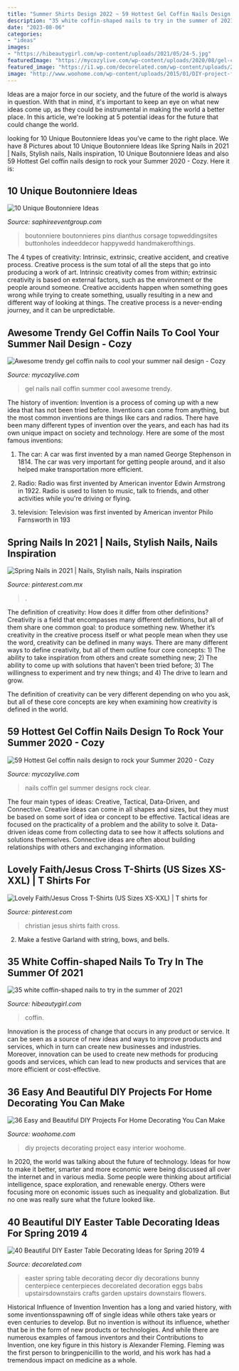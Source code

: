 ```yaml
---
title: "Summer Shirts Design 2022 ~ 59 Hottest Gel Coffin Nails Design To Rock Your Summer 2020"
description: "35 white coffin-shaped nails to try in the summer of 2021"
date: "2023-08-06"
categories:
- "ideas"
images:
- "https://hibeautygirl.com/wp-content/uploads/2021/05/24-5.jpg"
featuredImage: "https://mycozylive.com/wp-content/uploads/2020/08/gel-coffin-nail-4.jpg"
featured_image: "https://i1.wp.com/decorelated.com/wp-content/uploads/2019/03/40-Beautiful-DIY-Easter-Table-Decorating-Ideas-for-Spring-2019-4.jpg?fit=948%2C1524&amp;ssl=1"
image: "http://www.woohome.com/wp-content/uploads/2015/01/DIY-project-for-homedecor-woohome-30.jpg"
---
```



Ideas are a major force in our society, and the future of the world is always in question. With that in mind, it's important to keep an eye on what new ideas come up, as they could be instrumental in making the world a better place. In this article, we're looking at 5 potential ideas for the future that could change the world.

	

		
looking for 10 Unique Boutonniere Ideas you've came to the right place. We have 8 Pictures about 10 Unique Boutonniere Ideas like Spring Nails in 2021 | Nails, Stylish nails, Nails inspiration, 10 Unique Boutonniere Ideas and also 59 Hottest Gel coffin nails design to rock your Summer 2020 - Cozy. Here it is:
		
    
## 10 Unique Boutonniere Ideas

<img loading=lazy src="https://www.saphireeventgroup.com/wp-content/uploads/files/3514/5694/2696/unique_boutonniere_2.jpg" onerror="this.onerror=null;this.src='https://tse4.mm.bing.net/th?id=OIP.eG_JgGc5Wp7sh9P6XiKuPgAAAA&amp;pid=15.1';" alt="10 Unique Boutonniere Ideas">

_Source: saphireeventgroup.com_

>boutonniere boutonnieres pins dianthus corsage topweddingsites buttonholes indeeddecor happywedd handmakerofthings. 

	

The 4 types of creativity: Intrinsic, extrinsic, creative accident, and creative process.
Creative process is the sum total of all the steps that go into producing a work of art. Intrinsic creativity comes from within; extrinsic creativity is based on external factors, such as the environment or the people around someone. Creative accidents happen when something goes wrong while trying to create something, usually resulting in a new and different way of looking at things. The creative process is a never-ending journey, and it can be unpredictable.

    
## Awesome Trendy Gel Coffin Nails To Cool Your Summer Nail Design - Cozy

<img loading=lazy src="https://mycozylive.com/wp-content/uploads/2020/08/gel-coffin-nail-4.jpg" onerror="this.onerror=null;this.src='https://tse3.mm.bing.net/th?id=OIP.f_YX58k1fAKdWVM7VEVOwgHaJL&amp;pid=15.1';" alt="Awesome trendy gel coffin nails to cool your summer nail design - Cozy">

_Source: mycozylive.com_

>gel nails nail coffin summer cool awesome trendy. 

	

The history of invention:
Invention is a process of coming up with a new idea that has not been tried before. Inventions can come from anything, but the most common inventions are things like cars and radios. There have been many different types of invention over the years, and each has had its own unique impact on society and technology. Here are some of the most famous inventions:
1) The car: A car was first invented by a man named George Stephenson in 1814. The car was very important for getting people around, and it also helped make transportation more efficient.

2) Radio: Radio was first invented by American inventor Edwin Armstrong in 1922. Radio is used to listen to music, talk to friends, and other activities while you're driving or flying.

3) television: Television was first invented by American inventor Philo Farnsworth in 193
    
## Spring Nails In 2021 | Nails, Stylish Nails, Nails Inspiration

<img loading=lazy src="https://i.pinimg.com/736x/05/b3/b0/05b3b0aaa061c45107b3787b137a978b.jpg" onerror="this.onerror=null;this.src='https://tse2.mm.bing.net/th?id=OIP.nBtyWcBFIYvcFgIG6NLUOAHaJ-&amp;pid=15.1';" alt="Spring Nails in 2021 | Nails, Stylish nails, Nails inspiration">

_Source: pinterest.com.mx_

>. 

	

The definition of creativity: How does it differ from other definitions?
Creativity is a field that encompasses many different definitions, but all of them share one common goal: to produce something new. Whether it’s creativity in the creative process itself or what people mean when they use the word, creativity can be defined in many ways. 
There are many different ways to define creativity, but all of them outline four core concepts: 1) The ability to take inspiration from others and create something new; 2) The ability to come up with solutions that haven’t been tried before; 3) The willingness to experiment and try new things; and 4) The drive to learn and grow. 

The definition of creativity can be very different depending on who you ask, but all of these core concepts are key when examining how creativity is defined in the world.

    
## 59 Hottest Gel Coffin Nails Design To Rock Your Summer 2020 - Cozy

<img loading=lazy src="https://mycozylive.com/wp-content/uploads/2020/05/52.jpg" onerror="this.onerror=null;this.src='https://tse4.mm.bing.net/th?id=OIP.Q6CZW5iZvPtBChIyMUFXfwHaMS&amp;pid=15.1';" alt="59 Hottest Gel coffin nails design to rock your Summer 2020 - Cozy">

_Source: mycozylive.com_

>nails coffin gel summer designs rock clear. 

	

The four main types of ideas: Creative, Tactical, Data-Driven, and Connective.
Creative ideas can come in all shapes and sizes, but they must be based on some sort of idea or concept to be effective. Tactical ideas are focused on the practicality of a problem and the ability to solve it. Data-driven ideas come from collecting data to see how it affects solutions and solutions themselves. Connective ideas are often about building relationships with others and exchanging information.

    
## Lovely Faith/Jesus Cross T-Shirts (US Sizes XS-XXL) | T Shirts For

<img loading=lazy src="https://i.pinimg.com/736x/ea/53/08/ea53082315d4a89a5ab21a651a91bb4c.jpg" onerror="this.onerror=null;this.src='https://tse1.mm.bing.net/th?id=OIP.5pSOWXea-0bzkwwBCjKPvwHaHa&amp;pid=15.1';" alt="Lovely Faith/Jesus Cross T-Shirts (US Sizes XS-XXL) | T shirts for">

_Source: pinterest.com_

>christian jesus shirts faith cross. 

	

2. Make a festive Garland with string, bows, and bells.

    
## 35 White Coffin-shaped Nails To Try In The Summer Of 2021

<img loading=lazy src="https://hibeautygirl.com/wp-content/uploads/2021/05/24-5.jpg" onerror="this.onerror=null;this.src='https://tse2.mm.bing.net/th?id=OIP._3iwKZMa9SuBng_GJmS5SwHaLH&amp;pid=15.1';" alt="35 white coffin-shaped nails to try in the summer of 2021">

_Source: hibeautygirl.com_

>coffin. 

	

Innovation is the process of change that occurs in any product or service. It can be seen as a source of new ideas and ways to improve products and services, which in turn can create new businesses and industries. Moreover, innovation can be used to create new methods for producing goods and services, which can lead to new products and services that are more efficient or cost-effective.

    
## 36 Easy And Beautiful DIY Projects For Home Decorating You Can Make

<img loading=lazy src="http://www.woohome.com/wp-content/uploads/2015/01/DIY-project-for-homedecor-woohome-30.jpg" onerror="this.onerror=null;this.src='https://tse4.mm.bing.net/th?id=OIP.66gJl9wpZ1uX6db2DomHAwHaJ4&amp;pid=15.1';" alt="36 Easy and Beautiful DIY Projects For Home Decorating You Can Make">

_Source: woohome.com_

>diy projects decorating project easy interior woohome. 

	

In 2020, the world was talking about the future of technology. Ideas for how to make it better, smarter and more economic were being discussed all over the internet and in various media. Some people were thinking about artificial intelligence, space exploration, and renewable energy. Others were focusing more on economic issues such as inequality and globalization. But no one was really sure what the future looked like.

    
## 40 Beautiful DIY Easter Table Decorating Ideas For Spring 2019 4

<img loading=lazy src="https://i1.wp.com/decorelated.com/wp-content/uploads/2019/03/40-Beautiful-DIY-Easter-Table-Decorating-Ideas-for-Spring-2019-4.jpg?fit=948%2C1524&amp;ssl=1" onerror="this.onerror=null;this.src='https://tse4.mm.bing.net/th?id=OIP.8HT16x62y4gWsknL-acBWQHaL6&amp;pid=15.1';" alt="40 Beautiful DIY Easter Table Decorating Ideas for Spring 2019 4">

_Source: decorelated.com_

>easter spring table decorating decor diy decorations bunny centerpiece centerpieces decorelated decoration eggs babs upstairsdownstairs crafts garden upstairs downstairs flowers. 

	

Historical Influence of Invention
Invention has a long and varied history, with some inventionsspawning off of single ideas while others take years or even centuries to develop. But no invention is without its influence, whether that be in the form of new products or technologies. And while there are numerous examples of famous inventors and their Contributions to Invention, one key figure in this history is Alexander Fleming. Fleming was the first person to bringpenicillin to the world, and his work has had a tremendous impact on medicine as a whole.

